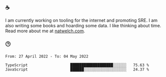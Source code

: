 ### ☕

I am currently working on tooling for the internet and promoting SRE. I am also writing some books and hoarding some data. I like thinking about time. Read more about me at [natwelch.com](https://natwelch.com).

### 🕒

<!--START_SECTION:waka-->

```text
From: 27 April 2022 - To: 04 May 2022

TypeScript                   ███████████████████░░░░░░   75.63 %
JavaScript                   ██████░░░░░░░░░░░░░░░░░░░   24.37 %
```

<!--END_SECTION:waka-->
